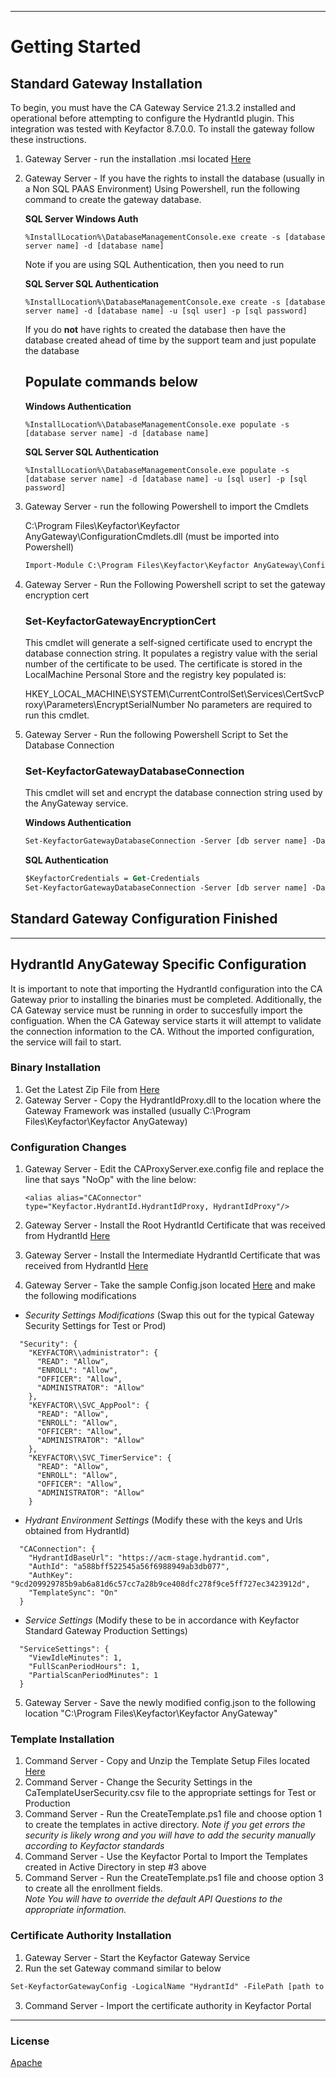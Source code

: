 <!-- add integration specific information below -->
*** 
# Getting Started
## Standard Gateway Installation
To begin, you must have the CA Gateway Service 21.3.2 installed and operational before attempting to configure the HydrantId plugin. This integration was tested with Keyfactor 8.7.0.0.
To install the gateway follow these instructions.

1) Gateway Server - run the installation .msi located [Here](https://github.com/Keyfactor/hydrantid-cagateway/raw/main/AnyGateway-21.3.2.msi)

2) Gateway Server - If you have the rights to install the database (usually in a Non SQL PAAS Environment) Using Powershell, run the following command to create the gateway database.

   **SQL Server Windows Auth**
    ```
    %InstallLocation%\DatabaseManagementConsole.exe create -s [database server name] -d [database name]
    ```
   Note if you are using SQL Authentication, then you need to run
   
   **SQL Server SQL Authentication**

   ```
   %InstallLocation%\DatabaseManagementConsole.exe create -s [database server name] -d [database name] -u [sql user] -p [sql password]
   ```

   If you do **not** have rights to created the database then have the database created ahead of time by the support team and just populate the database

   ## Populate commands below

   **Windows Authentication**

   ```
   %InstallLocation%\DatabaseManagementConsole.exe populate -s [database server name] -d [database name]
   ```

   **SQL Server SQL Authentication** 

   ```
   %InstallLocation%\DatabaseManagementConsole.exe populate -s [database server name] -d [database name] -u [sql user] -p [sql password]
   ```

3) Gateway Server - run the following Powershell to import the Cmdlets

   C:\Program Files\Keyfactor\Keyfactor AnyGateway\ConfigurationCmdlets.dll (must be imported into Powershell)
   ```ps
   Import-Module C:\Program Files\Keyfactor\Keyfactor AnyGateway\ConfigurationCmdlets.dll
   ```

4) Gateway Server - Run the Following Powershell script to set the gateway encryption cert

   ### Set-KeyfactorGatewayEncryptionCert
   This cmdlet will generate a self-signed certificate used to encrypt the database connection string. It populates a registry value with the serial number of the certificate to be used. The certificate is stored in the LocalMachine Personal Store and the registry key populated is:

   HKEY_LOCAL_MACHINE\SYSTEM\CurrentControlSet\Services\CertSvcProxy\Parameters\EncryptSerialNumber
   No parameters are required to run this cmdlet.

5) Gateway Server - Run the following Powershell Script to Set the Database Connection

   ### Set-KeyfactorGatewayDatabaseConnection
   This cmdlet will set and encrypt the database connection string used by the AnyGateway service. 

   **Windows Authentication**
   ```ps
   Set-KeyfactorGatewayDatabaseConnection -Server [db server name] -Database [database name]
   ```

   **SQL Authentication**
   ```ps
   $KeyfactorCredentials = Get-Credentials
   Set-KeyfactorGatewayDatabaseConnection -Server [db server name] -Database [database name] -Account [$KeyfactorCredentials]
   ```
## Standard Gateway Configuration Finished
---


## HydrantId AnyGateway Specific Configuration
It is important to note that importing the  HydrantId configuration into the CA Gateway prior to installing the binaries must be completed. Additionally, the CA Gateway service
must be running in order to succesfully import the configuation. When the CA Gateway service starts it will attempt to validate the connection information to 
the CA.  Without the imported configuration, the service will fail to start.

### Binary Installation

1) Get the Latest Zip File from [Here](https://github.com/Keyfactor/hydrantid-cagateway/releases/)
2) Gateway Server - Copy the HydrantIdProxy.dll to the location where the Gateway Framework was installed (usually C:\Program Files\Keyfactor\Keyfactor AnyGateway)

### Configuration Changes
1) Gateway Server - Edit the CAProxyServer.exe.config file and replace the line that says "NoOp" with the line below:
   ```
   <alias alias="CAConnector" type="Keyfactor.HydrantId.HydrantIdProxy, HydrantIdProxy"/>
   ```
2) Gateway Server - Install the Root HydrantId Certificate that was received from HydrantId [Here](https://github.com/Keyfactor/hydrantid-cagateway/raw/main/HydrantIdRootCert.cer)

3) Gateway Server - Install the Intermediate HydrantId Certificate that was received from HydrantId [Here](https://github.com/Keyfactor/hydrantid-cagateway/raw/main/HydrantIdIntermediate.cer)

4) Gateway Server - Take the sample Config.json located [Here](https://github.com/Keyfactor/hydrantid-cagateway/raw/main/SampleConfig.json) and make the following modifications

- *Security Settings Modifications* (Swap this out for the typical Gateway Security Settings for Test or Prod)

```
  "Security": {
    "KEYFACTOR\\administrator": {
      "READ": "Allow",
      "ENROLL": "Allow",
      "OFFICER": "Allow",
      "ADMINISTRATOR": "Allow"
    },
    "KEYFACTOR\\SVC_AppPool": {
      "READ": "Allow",
      "ENROLL": "Allow",
      "OFFICER": "Allow",
      "ADMINISTRATOR": "Allow"
    },
    "KEYFACTOR\\SVC_TimerService": {
      "READ": "Allow",
      "ENROLL": "Allow",
      "OFFICER": "Allow",
      "ADMINISTRATOR": "Allow"
    }
```
- *Hydrant Environment Settings* (Modify these with the keys and Urls obtained from HydrantId)
```
  "CAConnection": {
    "HydrantIdBaseUrl": "https://acm-stage.hydrantid.com",
    "AuthId": "a588bff522545a56f6988949ab3db077",
    "AuthKey": "9cd209929785b9ab6a81d6c57cc7a28b9ce408dfc278f9ce5ff727ec3423912d",
    "TemplateSync": "On"
  }
```

- *Service Settings* (Modify these to be in accordance with Keyfactor Standard Gateway Production Settings)
```
  "ServiceSettings": {
    "ViewIdleMinutes": 1,
    "FullScanPeriodHours": 1,
    "PartialScanPeriodMinutes": 1
  }
```

5) Gateway Server - Save the newly modified config.json to the following location "C:\Program Files\Keyfactor\Keyfactor AnyGateway"

### Template Installation

1) Command Server - Copy and Unzip the Template Setup Files located [Here](https://github.com/Keyfactor/hydrantid-cagateway/raw/main/TemplateSetup.zip)
2) Command Server - Change the Security Settings in the CaTemplateUserSecurity.csv file to the appropriate settings for Test or Production
3) Command Server - Run the CreateTemplate.ps1 file and choose option 1 to create the templates in active directory.
   *Note if you get errors the security is likely wrong and you will have to add the security manually according to Keyfactor standards* 
4) Command Server - Use the Keyfactor Portal to Import the Templates created in Active Directory in step #3 above
5) Command Server - Run the CreateTemplate.ps1 file and choose option 3 to create all the enrollment fields.  
   *Note You will have to override the default API Questions to the appropriate information.*

### Certificate Authority Installation
1) Gateway Server - Start the Keyfactor Gateway Service
2) Run the set Gateway command similar to below
```ps
Set-KeyfactorGatewayConfig -LogicalName "HydrantId" -FilePath [path to json file] -PublishAd
```
3) Command Server - Import the certificate authority in Keyfactor Portal 


***

### License
[Apache](https://apache.org/licenses/LICENSE-2.0)
